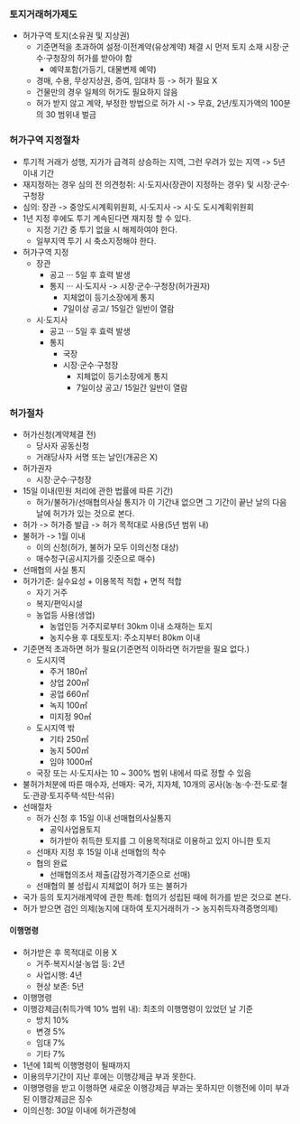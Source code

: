 ### 토지거래허가제도
- 허가구역 토지(소유권 및 지상권)
    - 기준면적을 초과하여 설정·이전계약(유상계약) 체결 시 먼저 토지 소재 시장·군수·구청장의 허가를 받아야 함
        - 예약포함(가등기, 대물변제 예약)
    - 경매, 수용, 무상지상권, 증여, 임대차 등 -> 허가 필요 X
    - 건물만의 경우 일체의 허가도 필요하지 않음
    - 허가 받지 않고 계약, 부정한 방법으로 허가 시 -> 무효, 2년/토지가액의 100분의 30 범위내 벌금
### 허가구역 지정절차
- 투기적 거래가 성행, 지가가 급격히 상승하는 지역, 그런 우려가 있는 지역 -> 5년 이내 기간
- 재지정하는 경우 심의 전 의견청취: 시·도지사(장관이 지정하는 경우) 및 시장·군수·구청장
- 심의: 장관 -> 중앙도시계획위원회, 시·도지사 -> 시·도 도시계획위원회
- 1년 지정 후에도 투기 계속된다면 재지정 할 수 있다.
    - 지정 기간 중 투기 없을 시 해제하여야 한다.
    - 일부지역 투기 시 축소지정해야 한다.
- 허가구역 지정
    - 장관
        - 공고 ··· 5일 후 효력 발생
        - 통지 ··· 시·도지사 -> 시장·군수·구청장(허가권자)
            - 지체없이 등기소장에게 통지
            - 7일이상 공고/ 15일간 일반이 열람
    - 시·도지사
        - 공고 ··· 5일 후 효력 발생
        - 통지 
            - 국장
            - 시장·군수·구청장
                - 지체없이 등기소장에게 통지
                - 7일이상 공고/ 15일간 일반이 열람
### 허가절차
- 허가신청(계약체결 전)
    - 당사자 공동신청
    - 거래당사자 서명 또는 날인(개공은 X)
- 허가권자
    - 시장·군수·구청장
- 15일 이내(민원 처리에 관한 법률에 따른 기간)
    - 허가/불허가/선매협의사실 통지가 이 기간내 없으면 그 기간이 끝난 날의 다음날에 허가가 있는 것으로 본다.
- 허가 -> 허가증 발급 -> 허가 목적대로 사용(5년 범위 내)
- 불허가 -> 1월 이내
    - 이의 신청(허가, 불허가 모두 이의신청 대상)
    - 매수청구(공시지가를 깃준으로 매수)
- 선매협의 사실 통지
- 허가기준: 실수요성 + 이용목적 적합 + 면적 적합
    - 자기 거주
    - 복지/편익시설
    - 농업등 사용(생업)
        - 농업인등 거주지로부터 30km 이내 소재하는 토지
        - 농지수용 후 대토토지: 주소지부터 80km 이내
- 기준면적 초과하면 허가 필요(기준면적 이하라면 허가받을 필요 없다.)
    - 도시지역
        - 주거 180㎡
        - 상업 200㎡
        - 공업 660㎡
        - 녹지 100㎡
        - 미지정 90㎡
    - 도시지역 밖
        - 기타 250㎡
        - 농지 500㎡
        - 임야 1000㎡
    - 국장 또는 시·도지사는 10 ~ 300% 범위 내에서 따로 정할 수 있음
- 불허가처분에 따른 매수자, 선매자: 국가, 지자체, 10개의 공사(농·농·수·전·도로·철도·관광·토지주택·석탄·석유)
- 선매절차
    - 허가 신청 후 15일 이내 선매협의사실통지
        - 공익사업용토지
        - 허가받아 취득한 토지를 그 이용목적대로 이용하고 있지 아니한 토지
    - 선매자 지정 후 15일 이내 선매협의 착수
    - 협의 완료
        - 선매협의조서 제출(감정가격기준으로 선매)
    - 선매협의 불 성립시 지체없이 허가 또는 불허가
- 국가 등의 토지거래계약에 관한 특례: 협의가 성립된 때에 허가를 받은 것으로 본다.
- 허가 받으면 검인 의제(농지에 대하여 토지거래허가 -> 농지취득자격증명의제)
#### 이행명령
- 허가받은 후 목적대로 이용 X
    - 거주·복지시설·농업 등: 2년
    - 사업시행: 4년
    - 현상 보존: 5년
- 이행명령 
- 이행강제금(취득가액 10% 범위 내): 최초의 이행명령이 있었던 날 기준
    - 방치 10%
    - 변경 5%
    - 임대 7% 
    - 기타 7%
- 1년에 1회씩 이행명령이 될때까지
- 이용의무기간이 지난 후에는 이행강제금 부과 못한다.
- 이행명령을 받고 이행하면 새로운 이행강제금 부과는 못하지만 이행전에 이미 부과된 이행강제금은 징수
- 이의신청: 30일 이내에 허가관청에
